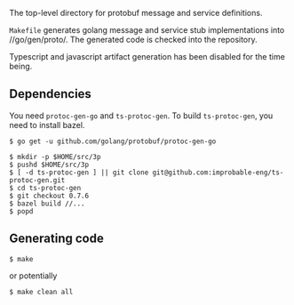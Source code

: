 The top-level directory for protobuf message and service definitions.

`Makefile` generates golang message and service stub implementations into
//go/gen/proto/. The generated code is checked into the repository.

Typescript and javascript artifact generation has been disabled for the time being.

Dependencies
------------

You need `protoc-gen-go` and `ts-protoc-gen`. To build `ts-protoc-gen`, you
need to install bazel.

```
$ go get -u github.com/golang/protobuf/protoc-gen-go

$ mkdir -p $HOME/src/3p
$ pushd $HOME/src/3p
$ [ -d ts-protoc-gen ] || git clone git@github.com:improbable-eng/ts-protoc-gen.git
$ cd ts-protoc-gen
$ git checkout 0.7.6
$ bazel build //...
$ popd
```

Generating code
---------------

```
$ make
```

or potentially

```
$ make clean all
```
